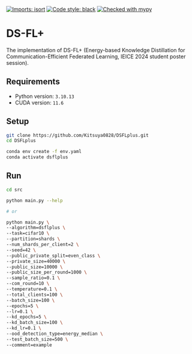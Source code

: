 [![Imports: isort](https://img.shields.io/badge/%20imports-isort-%231674b1?style=flat&labelColor=ef8336)](https://pycqa.github.io/isort/) [![Code style: black](https://img.shields.io/badge/code%20style-black-000000.svg)](https://github.com/psf/black) [![Checked with mypy](https://www.mypy-lang.org/static/mypy_badge.svg)](http://mypy-lang.org/)

# DS-FL+

The implementation of DS-FL+ (Energy-based Knowledge Distillation for Communication-Efficient Federated Learning, IEICE 2024 student poster session).

## Requirements
* Python version: `3.10.13`
* CUDA version: `11.6`

## Setup

```bash
git clone https://github.com/Kitsuya0828/DSFLplus.git
cd DSFLplus

conda env create -f env.yaml
conda activate dsflplus
```

## Run

```bash
cd src

python main.py --help

# or

python main.py \
--algorithm=dsflplus \
--task=cifar10 \
--partition=shards \
--num_shards_per_client=2 \
--seed=42 \
--public_private_split=even_class \
--private_size=40000 \
--public_size=10000 \
--public_size_per_round=1000 \
--sample_ratio=0.1 \
--com_round=10 \
--temperature=0.1 \
--total_clients=100 \
--batch_size=100 \
--epochs=5 \
--lr=0.1 \
--kd_epochs=5 \
--kd_batch_size=100 \
--kd_lr=0.1 \
--ood_detection_type=energy_median \
--test_batch_size=500 \
--comment=example
```
